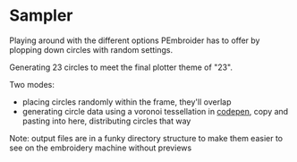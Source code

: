# Sampler

Playing around with the different options PEmbroider has to offer by plopping down circles with random settings.

Generating 23 circles to meet the final plotter theme of "23".

Two modes:

- placing circles randomly within the frame, they'll overlap
- generating circle data using a voronoi tessellation in [codepen](https://codepen.io/lilaconlee/pen/qBJVWEK), copy and pasting into here, distributing circles that way

Note: output files are in a funky directory structure to make them easier to see on the embroidery machine without previews
